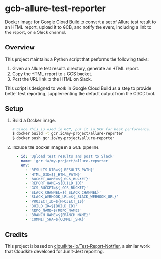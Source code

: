 # gcb-allure-test-reporter

Docker image for Google Cloud Build to convert a set of Allure test result to an HTML report, upload it to GCB, and notify the event, including a link to the report, on a Slack channel.

## Overview

This project maintains a Python script that performs the following tasks:

1. Given an Allure test results directory, generate an HTML report.
1. Copy the HTML report to a GCS bucket.
1. Post the URL link to the HTML on Slack.

This script is designed to work in Google Cloud Build as a step to provide better test reporting, supplementing the default output from the CI/CD tool.

## Setup

1. Build a Docker image.

   ```bash
   # Since this is used in GCP, put it in GCR for best performance.
   $ docker build -t gcr.io/my-project/allure-reporter
   $ docker push gcr.io/my-project/allure-reporter
   ```

1. Include the docker image in a GCB pipeline.

   ```yaml
     - id: 'Upload test results and post to Slack'
       name: 'gcr.io/my-project/allure-reporter'
       env:
         - 'RESULTS_DIR=${_RESULTS_PATH}'
         - 'HTML_DIR=${_HTML_PATH}'
         - 'BUCKET_NAME=${_GCS_BUCKET}'
         - 'REPORT_NAME=${BUILD_ID}'
         - 'GCS_BUCKET=${_GCS_BUCKET}'
         - 'SLACK_CHANNEL=${_SLACK_CHANNEL}'
         - 'SLACK_WEBHOOK_URL=${_SLACK_WEBHOOK_URL}'
         - 'PROJECT_ID=${PROJECT_ID}'
         - 'BUILD_ID=${BUILD_ID}'
         - 'REPO_NAME=${REPO_NAME}'
         - 'BRANCH_NAME=${BRANCH_NAME}'
         - 'COMMIT_SHA=${COMMIT_SHA}'
   ```

## Credits

This project is based on [cloudkite-io/Test-Report-Notifier](https://github.com/cloudkite-io/Test-Report-Notifier), a similar work that Cloudkite developed for Junit-Jest reporting.
